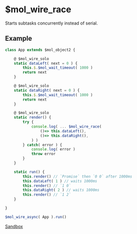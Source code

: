 # $mol_wire_race

Starts subtasks concurrently instead of serial.

## Example

```ts
class App extends $mol_object2 {

	@ $mol_wire_solo
	static dataLeft( next = 0 ) {
		this.$.$mol_wait_timeout( 1000 )
		return next
	}

	@ $mol_wire_solo
	static dataRight( next = 0 ) {
		this.$.$mol_wait_timeout( 1000 )
		return next
	}

	@ $mol_wire_solo
	static render() {
		try {
			console.log( ... $mol_wire_race(
				()=> this.dataLeft(),
				()=> this.dataRight(),
			) )
		} catch( error ) {
			console.log( error )
			throw error
		}
	}

	static run() {
		this.render() // `Promise` then `0 0` after 1000ms
		this.dataLeft( 1 ) // waits 1000ms
		this.render() // `1 0`
		this.dataRight( 2 ) // waits 1000ms
		this.render() // `1 2`
	}

}

$mol_wire_async( App ).run()
```

[Sandbox](https://eval.js.hyoo.ru/#!code=class%20App%20extends%20%24mol_object2%20%7B%0A%0A%09static%20dataLeft%28%20next%20%3D%200%20%29%20%7B%0A%09%09this.%24.%24mol_wait_timeout%28%201000%20%29%0A%09%09return%20next%0A%09%7D%0A%0A%09static%20dataRight%28%20next%20%3D%200%20%29%20%7B%0A%09%09this.%24.%24mol_wait_timeout%28%201000%20%29%0A%09%09return%20next%0A%09%7D%0A%0A%09static%20render%28%29%20%7B%0A%09%09try%20%7B%0A%09%09%09console.log%28%20...%20%24mol_wire_race%28%0A%09%09%09%09%28%29%3D%3E%20this.dataLeft%28%29%2C%0A%09%09%09%09%28%29%3D%3E%20this.dataRight%28%29%2C%0A%09%09%09%29%20%29%0A%09%09%7D%20catch%28%20error%20%29%20%7B%0A%09%09%09console.log%28%20error%20%29%0A%09%09%09throw%20error%0A%09%09%7D%0A%09%7D%0A%0A%09static%20run%28%29%20%7B%0A%09%09this.render%28%29%20%2F%2F%20%60Promise%60%20then%20%600%200%60%20after%201000ms%0A%09%09this.dataLeft%28%201%20%29%20%2F%2F%20waits%201000ms%0A%09%09this.render%28%29%20%2F%2F%20%601%200%60%0A%09%09this.dataRight%28%202%20%29%20%2F%2F%20waits%201000ms%0A%09%09this.render%28%29%20%2F%2F%20%601%202%60%0A%09%7D%0A%0A%7D%0A%24mol_wire_solo%28%20App%2C%20'dataLeft'%20%29%0A%24mol_wire_solo%28%20App%2C%20'dataRight'%20%29%0A%24mol_wire_solo%28%20App%2C%20'render'%20%29%0A%0A%24mol_wire_async%28%20App%20%29.run%28%29/run=true)
